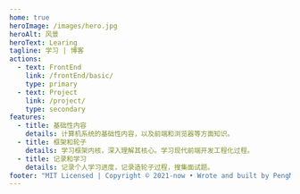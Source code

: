```yaml
---
home: true
heroImage: /images/hero.jpg
heroAlt: 风景
heroText: Learing
tagline: 学习 | 博客
actions:
  - text: FrontEnd
    link: /frontEnd/basic/
    type: primary
  - text: Project
    link: /project/
    type: secondary
features:
  - title: 基础性内容
    details: 计算机系统的基础性内容，以及前端和浏览器等方面知识。
  - title: 框架和轮子
    details: 学习框架内核，深入理解其核心。学习现代前端开发工程化过程。
  - title: 记录和学习
    details: 记录个人学习进度，记录造轮子过程，搜集面试题。
footer: "MIT Licensed | Copyright © 2021-now • Wrote and built by PengMao "
---
```


<Home/>
